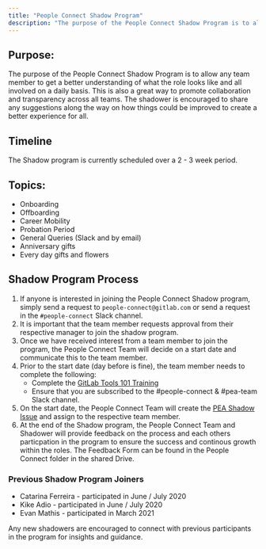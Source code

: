 ```yaml
---
title: "People Connect Shadow Program"
description: "The purpose of the People Connect Shadow Program is to allow any team member to get a better understanding of what the role looks like and all involved on a daily basis."
---
```


## Purpose:

The purpose of the People Connect Shadow Program is to allow any team member to get a better understanding of what the role looks like and all involved on a daily basis. This is also a great way to promote collaboration and transparency across all teams. The shadower is encouraged to share any suggestions along the way on how things could be improved to create a better experience for all.

## Timeline

The Shadow program is currently scheduled over a 2 - 3 week period.

## Topics:

- Onboarding
- Offboarding
- Career Mobility
- Probation Period
- General Queries (Slack and by email)
- Anniversary gifts
- Every day gifts and flowers

## Shadow Program Process

1. If anyone is interested in joining the People Connect Shadow program, simply send a request to `people-connect@gitlab.com` or send a request in the `#people-connect` Slack channel.
1. It is important that the team member requests approval from their respective manager to join the shadow program.
1. Once we have received interest from a team member to join the program, the People Connect Team will decide on a start date and communicate this to the team member.
1. Prior to the start date (day before is fine), the team member needs to complete the following:
    - Complete the [GitLab Tools 101 Training](/handbook/people-group/learning-and-development/gitlab-101)
    - Ensure that you are subscribed to the #people-connect & #pea-team Slack channel.
1. On the start date, the People Connect Team will create the [PEA Shadow Issue](https://gitlab.com/gitlab-com/people-group/people-operations/employment-templates/-/blob/main/.gitlab/issue_templates/people_experience_team_shadow.md) and assign to the respective team member.
1. At the end of the Shadow program, the People Connect Team and Shadower will provide feedback on the process and each others particpation in the program to ensure the success and continous growth within the roles. The Feedback Form can be found in the People Connect folder in the shared Drive.

### Previous Shadow Program Joiners

- Catarina Ferreira - participated in June / July 2020
- Kike Adio - participated in June / July 2020
- Evan Mathis - participated in March 2021

Any new shadowers are encouraged to connect with previous participants in the program for insights and guidance.
